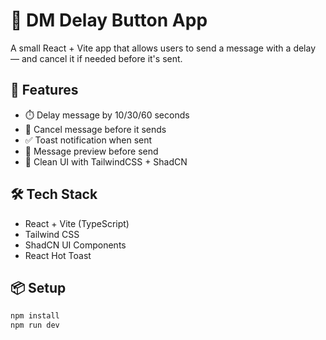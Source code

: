 # 📨 DM Delay Button App

A small React + Vite app that allows users to send a message with a delay — and cancel it if needed before it's sent.

## 🚀 Features

- ⏱️ Delay message by 10/30/60 seconds
- 🛑 Cancel message before it sends
- ✅ Toast notification when sent
- 👀 Message preview before send
- 🧼 Clean UI with TailwindCSS + ShadCN

## 🛠️ Tech Stack

- React + Vite (TypeScript)
- Tailwind CSS
- ShadCN UI Components
- React Hot Toast

## 📦 Setup

```bash
npm install
npm run dev
